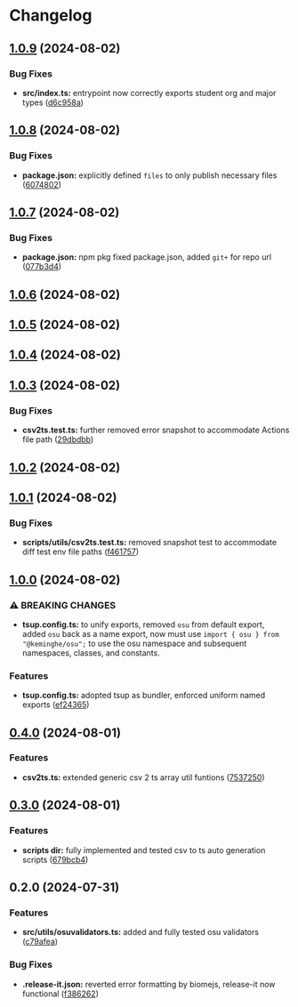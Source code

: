 # Changelog

## [1.0.9](https://github.com/KemingHe/OSU/compare/v1.0.8...v1.0.9) (2024-08-02)


### Bug Fixes

* **src/index.ts:** entrypoint now correctly exports student org and major types ([d6c958a](https://github.com/KemingHe/OSU/commit/d6c958ab47a6265acca06ec6e57fa61bcbf7e88b))

## [1.0.8](https://github.com/KemingHe/OSU/compare/v1.0.7...v1.0.8) (2024-08-02)


### Bug Fixes

* **package.json:** explicitly defined `files` to only publish necessary files ([6074802](https://github.com/KemingHe/OSU/commit/6074802e5c622a1b0340c747da02c6aff8adc79b))

## [1.0.7](https://github.com/KemingHe/OSU/compare/v1.0.6...v1.0.7) (2024-08-02)


### Bug Fixes

* **package.json:** npm pkg fixed package.json, added `git+` for repo url ([077b3d4](https://github.com/KemingHe/OSU/commit/077b3d40f755722b5fff04daa077ed929e20fea6))

## [1.0.6](https://github.com/KemingHe/OSU/compare/v1.0.5...v1.0.6) (2024-08-02)

## [1.0.5](https://github.com/KemingHe/OSU/compare/v1.0.4...v1.0.5) (2024-08-02)

## [1.0.4](https://github.com/KemingHe/OSU/compare/v1.0.3...v1.0.4) (2024-08-02)

## [1.0.3](https://github.com/KemingHe/OSU/compare/v1.0.2...v1.0.3) (2024-08-02)


### Bug Fixes

* **csv2ts.test.ts:** further removed error snapshot to accommodate Actions file path ([29dbdbb](https://github.com/KemingHe/OSU/commit/29dbdbbd3024c198781ef07b545d6d61925eca9c))

## [1.0.2](https://github.com/KemingHe/OSU/compare/v1.0.1...v1.0.2) (2024-08-02)

## [1.0.1](https://github.com/KemingHe/OSU/compare/v1.0.0...v1.0.1) (2024-08-02)


### Bug Fixes

* **scripts/utils/csv2ts.test.ts:** removed snapshot test to accommodate diff test env file paths ([f461757](https://github.com/KemingHe/OSU/commit/f4617575b4292c5c751830cb3ab912d75938e825))

## [1.0.0](https://github.com/KemingHe/OSU/compare/v0.4.0...v1.0.0) (2024-08-02)


### ⚠ BREAKING CHANGES

* **tsup.config.ts:** to unify exports, removed `osu` from default export, added `osu` back as a name
export, now must use `import { osu } from "@keminghe/osu";` to use the osu namespace and subsequent
namespaces, classes, and constants.

### Features

* **tsup.config.ts:** adopted tsup as bundler, enforced uniform named exports ([ef24365](https://github.com/KemingHe/OSU/commit/ef2436513c390c9cb203a2f0bd5cdfbe85f34e34))

## [0.4.0](https://github.com/KemingHe/OSU/compare/v0.3.0...v0.4.0) (2024-08-01)


### Features

* **csv2ts.ts:** extended generic csv 2 ts array util funtions ([7537250](https://github.com/KemingHe/OSU/commit/75372500acb1a3c268d50a34fbc3d1c92a3993b1))

## [0.3.0](https://github.com/KemingHe/OSU/compare/v0.2.0...v0.3.0) (2024-08-01)


### Features

* **scripts dir:** fully implemented and tested csv to ts auto generation scripts ([679bcb4](https://github.com/KemingHe/OSU/commit/679bcb4212a04b1dc22dbfa69186881a3f9d002f))

## 0.2.0 (2024-07-31)


### Features

* **src/utils/osuvalidators.ts:** added and fully tested osu validators ([c79afea](https://github.com/KemingHe/OSU/commit/c79afea7523fecd702c3446772e75390da493fa7))


### Bug Fixes

* **.release-it.json:** reverted error formatting by biomejs, release-it now functional ([f386262](https://github.com/KemingHe/OSU/commit/f386262fa00c3d0d814e38672d06c0af15c0f59a))
